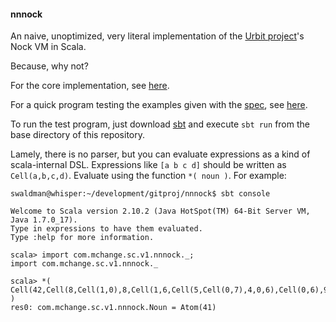 #### nnnock #####

An naive, unoptimized, very literal implementation of the [Urbit project](http://www.urbit.org)'s Nock VM in Scala. 

Because, why not?

For the core implementation, see [here](https://github.com/swaldman/nnnook/blob/master/src/main/scala/com/mchange/sc/v1/nnnock/package.scala).

For a quick program testing the examples given with the [spec](http://www.urbit.org/2013/08/22/Chapter-2-nock.html), see [here](https://github.com/swaldman/nnnook/blob/master/src/main/scala/com/mchange/sc/v1/nnnock/Check.scala).

To run the test program, just download [sbt](http://www.scala-sbt.org/) and execute `sbt run` from the base directory of this repository.

Lamely, there is no parser, but you can evaluate expressions as a kind of scala-internal DSL. Expressions like `[a b c d]` should be written as `Cell(a,b,c,d)`. Evaluate using the function `*( noun )`. For example:

```
swaldman@whisper:~/development/gitproj/nnnock$ sbt console

Welcome to Scala version 2.10.2 (Java HotSpot(TM) 64-Bit Server VM, Java 1.7.0_17).
Type in expressions to have them evaluated.
Type :help for more information.

scala> import com.mchange.sc.v1.nnnock._;
import com.mchange.sc.v1.nnnock._

scala> *( Cell(42,Cell(8,Cell(1,0),8,Cell(1,6,Cell(5,Cell(0,7),4,0,6),Cell(0,6),9,2,Cell(0,2),Cell(4,0,6),0,7),9,2,0,1)) )
res0: com.mchange.sc.v1.nnnock.Noun = Atom(41)

```


